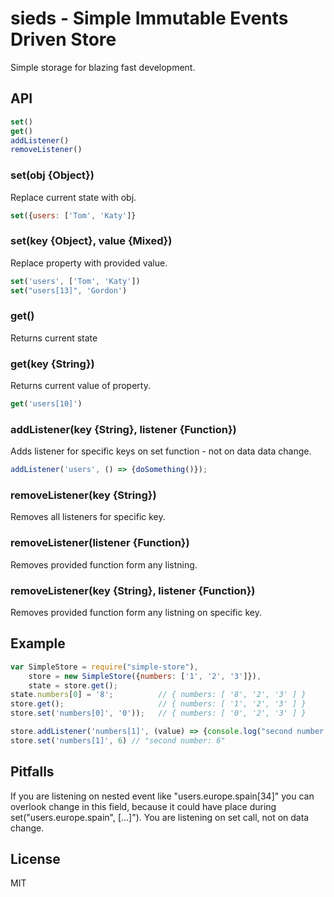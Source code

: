 # sieds - Simple Immutable Events Driven Store
Simple storage for blazing fast development.

## API

```js
set()  
get()  
addListener()  
removeListener() 
```

### set(obj {Object})
Replace current state with obj.
```js
set({users: ['Tom', 'Katy']}
```

### set(key {Object}, value {Mixed})
Replace property with provided value.
```js
set('users', ['Tom', 'Katy'])  
set("users[13]", 'Gordon')  
```

### get()
Returns current state

### get(key {String})
Returns current value of property.
```js
get('users[10]')
```

### addListener(key {String}, listener {Function})
Adds listener for specific keys on set function - not on data data change.
```js
addListener('users', () => {doSomething()});
```

### removeListener(key {String})
Removes all listeners for specific key.

### removeListener(listener {Function})
Removes provided function form any listning.

### removeListener(key {String}, listener {Function})
Removes provided function form any listning on specific key.


## Example

```js
var SimpleStore = require("simple-store"),  
    store = new SimpleStore({numbers: ['1', '2', '3']}),  
    state = store.get();  
state.numbers[0] = '8';          // { numbers: [ '8', '2', '3' ] }  
store.get();                     // { numbers: [ '1', '2', '3' ] }  
store.set('numbers[0]', '0'));   // { numbers: [ '0', '2', '3' ] }
```
```js
store.addListener('numbers[1]', (value) => {console.log("second number:", value)});  
store.set('numbers[1]', 6) // "second number: 6"
```
## Pitfalls
If you are listening on nested event like "users.europe.spain[34]" you can overlook change in this field, because it could have place during set("users.europe.spain", [...]"). You are listening on set call, not on data change.

## License
MIT